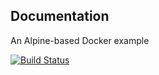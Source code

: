 ## Documentation

An Alpine-based Docker example

[![Build Status](http://ip10-0-2-3-cjj2c9179sugqdpn14m0-8080.direct.docker.labs.eazytraining.fr/buildStatus/icon?job=pipeline)](http://ip10-0-2-3-cjj2c9179sugqdpn14m0-8080.direct.docker.labs.eazytraining.fr/job/pipeline/)
